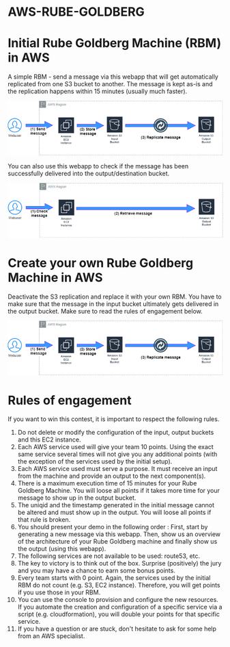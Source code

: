 # AWS-RUBE-GOLDBERG

<h1>Initial Rube Goldberg Machine (RBM) in AWS</h1>
<p class="lead">A simple RBM - send a message via this webapp that will get automatically replicated from one S3 bucket to another. The message is kept as-is and the replication happens within 15 minutes (usually much faster).</p>
<img src="https://github.com/alfallouji/AWS-RUBE-GOLDBERG/raw/master/webapp/img/1.png" />

<p class="lead">You can also use this webapp to check if the message has been successfully delivered into the output/destination bucket.</p>
<img src="https://github.com/alfallouji/AWS-RUBE-GOLDBERG/raw/master/webapp/img/2.png" />

<h1>Create your own Rube Goldberg Machine in AWS</h1>
<p class="lead">Deactivate the S3 replication and replace it with your own RBM. You have to make sure that the message in the input bucket ultimately gets delivered in the output bucket. Make sure to read the rules of engagement below.</p>
<img src="https://github.com/alfallouji/AWS-RUBE-GOLDBERG/raw/master/webapp/img/1.png" />

<h1>Rules of engagement</h1>
<div class="panel panel-primary">
  <!-- Default panel contents -->
  <div class="panel-heading">If you want to win this contest, it is important to respect the following rules.</div>

  <!-- List group -->
  <ol class="list-group">
    <li class="list-group-item">Do not delete or modify the configuration of the input, output buckets and this EC2 instance.</li>
    <li class="list-group-item">Each AWS service used will give your team 10 points. Using the exact same service several times will not give you any additional points (with the exception of the services used by the initial setup).</li>
    <li class="list-group-item">Each AWS service used must serve a purpose. It must receive an input from the machine and provide an output to the next component(s).</li>
    <li class="list-group-item">There is a maximum execution time of 15 minutes for your Rube Goldberg Machine. You will loose all points if it takes more time for your message to show up in the output bucket.</li>
    <li class="list-group-item">The uniqid and the timestamp generated in the initial message cannot be altered and must show up in the output. You will loose all points if that rule is broken.</li>
    <li class="list-group-item">You should present your demo in the following order : First, start by generating a new message via this webapp. Then, show us an overview of the architecture of your Rube Goldberg machine and finally show us the output (using this webapp).</li>
    <li class="list-group-item">The following services are not available to be used: route53, etc. </li>
    <li class="list-group-item">The key to victory is to think out of the box. Surprise (positively) the jury and you may have a chance to earn some bonus points.</li>
    <li class="list-group-item">Every team starts with 0 point. Again, the services used by the initial RBM do not count (e.g. S3, EC2 instance). Therefore, you will get points if you use those in your RBM.</li>
    <li class="list-group-item">You can use the console to provision and configure the new resources. If you automate the creation and configuration of a specific service via a script (e.g. cloudformation), you will double your points for that specific service.</li>
    <li class="list-group-item">If you have a question or are stuck, don't hesitate to ask for some help from an AWS specialist.</li>
  </ol>
</div>    
